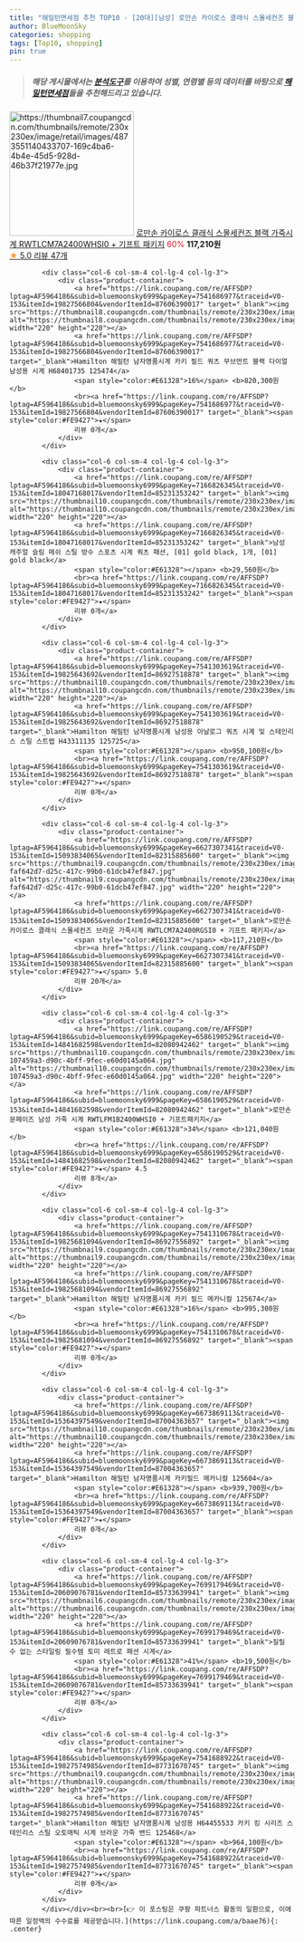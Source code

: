 ```yaml
---
title: "해밀턴면세점 추천 TOP10 - [20대][남성] 로만손 카이로스 클래식 스몰세컨즈 블랙 가죽시계 RWTLCM7A2400WHSI0 + 기프트 패키지"
author: BlueMoonSky
categories: shopping
tags: [Top10, shopping]
pin: true
---
```


> ##### 해당 게시물에서는 [**분석도구**](https://itemscout.io/)를 이용하여 **성별**, **연령별** 등의 데이터를 바탕으로 [**해밀턴면세점**](https://link.coupang.com/a/baae76)들을 추천해드리고 있습니다.
<div class="container"><div class="row">
            <div class="col-6 col-sm-4 col-lg-4 col-lg-3">
                <div class="product-container">
                    <a href="https://link.coupang.com/re/AFFSDP?lptag=AF5964186&subid=bluemoonsky6999&pageKey=6627307515&traceid=V0-153&itemId=15093835315&vendorItemId=82315886525" target="_blank"><img src="https://thumbnail7.coupangcdn.com/thumbnails/remote/230x230ex/image/retail/images/4873551140433707-169c4ba6-4b4e-45d5-928d-46b37f21977e.jpg" alt="https://thumbnail7.coupangcdn.com/thumbnails/remote/230x230ex/image/retail/images/4873551140433707-169c4ba6-4b4e-45d5-928d-46b37f21977e.jpg" width="220" height="220"></a>
                    <a href="https://link.coupang.com/re/AFFSDP?lptag=AF5964186&subid=bluemoonsky6999&pageKey=6627307515&traceid=V0-153&itemId=15093835315&vendorItemId=82315886525" target="_blank">로만손 카이로스 클래식 스몰세컨즈 블랙 가죽시계 RWTLCM7A2400WHSI0 + 기프트 패키지</a>
                    <span style="color:#E61328">60%</span> <b>117,210원</b>
                    <br><a href="https://link.coupang.com/re/AFFSDP?lptag=AF5964186&subid=bluemoonsky6999&pageKey=6627307515&traceid=V0-153&itemId=15093835315&vendorItemId=82315886525" target="_blank"><span style="color:#FE9427">★</span> 5.0
                    리뷰 47개</a>
                </div>
            </div>
            
            <div class="col-6 col-sm-4 col-lg-4 col-lg-3">
                <div class="product-container">
                    <a href="https://link.coupang.com/re/AFFSDP?lptag=AF5964186&subid=bluemoonsky6999&pageKey=7541686977&traceid=V0-153&itemId=19827566804&vendorItemId=87606390017" target="_blank"><img src="https://thumbnail8.coupangcdn.com/thumbnails/remote/230x230ex/image/vendor_inventory/d956/74a24ffdb6b2fb4a351ed65d281d0db382b42e991333f0af904857d5c6cb.jpg" alt="https://thumbnail8.coupangcdn.com/thumbnails/remote/230x230ex/image/vendor_inventory/d956/74a24ffdb6b2fb4a351ed65d281d0db382b42e991333f0af904857d5c6cb.jpg" width="220" height="220"></a>
                    <a href="https://link.coupang.com/re/AFFSDP?lptag=AF5964186&subid=bluemoonsky6999&pageKey=7541686977&traceid=V0-153&itemId=19827566804&vendorItemId=87606390017" target="_blank">Hamilton 해밀턴 남자명품시계 카키 필드 쿼츠 무브먼트 블랙 다이얼 남성용 시계 H68401735 125474</a>
                    <span style="color:#E61328">16%</span> <b>820,300원</b>
                    <br><a href="https://link.coupang.com/re/AFFSDP?lptag=AF5964186&subid=bluemoonsky6999&pageKey=7541686977&traceid=V0-153&itemId=19827566804&vendorItemId=87606390017" target="_blank"><span style="color:#FE9427">★</span> 
                    리뷰 0개</a>
                </div>
            </div>
            
            <div class="col-6 col-sm-4 col-lg-4 col-lg-3">
                <div class="product-container">
                    <a href="https://link.coupang.com/re/AFFSDP?lptag=AF5964186&subid=bluemoonsky6999&pageKey=7166826345&traceid=V0-153&itemId=18047168017&vendorItemId=85231353242" target="_blank"><img src="https://thumbnail10.coupangcdn.com/thumbnails/remote/230x230ex/image/vendor_inventory/6604/065db7adef3f80ba879aa104d6257a243d8becb8ba3786ceb0511834af91.jpg" alt="https://thumbnail10.coupangcdn.com/thumbnails/remote/230x230ex/image/vendor_inventory/6604/065db7adef3f80ba879aa104d6257a243d8becb8ba3786ceb0511834af91.jpg" width="220" height="220"></a>
                    <a href="https://link.coupang.com/re/AFFSDP?lptag=AF5964186&subid=bluemoonsky6999&pageKey=7166826345&traceid=V0-153&itemId=18047168017&vendorItemId=85231353242" target="_blank">남성 캐주얼 슬림 메쉬 스틸 방수 스포츠 시계 쿼츠 패션, [01] gold black, 1개, [01] gold black</a>
                    <span style="color:#E61328"></span> <b>29,560원</b>
                    <br><a href="https://link.coupang.com/re/AFFSDP?lptag=AF5964186&subid=bluemoonsky6999&pageKey=7166826345&traceid=V0-153&itemId=18047168017&vendorItemId=85231353242" target="_blank"><span style="color:#FE9427">★</span> 
                    리뷰 0개</a>
                </div>
            </div>
            
            <div class="col-6 col-sm-4 col-lg-4 col-lg-3">
                <div class="product-container">
                    <a href="https://link.coupang.com/re/AFFSDP?lptag=AF5964186&subid=bluemoonsky6999&pageKey=7541303619&traceid=V0-153&itemId=19825643692&vendorItemId=86927518878" target="_blank"><img src="https://thumbnail10.coupangcdn.com/thumbnails/remote/230x230ex/image/vendor_inventory/1b1a/b258650a5e8c48bde574d04ee7801750f0245845e856b9d5bcbfeda14942.jpg" alt="https://thumbnail10.coupangcdn.com/thumbnails/remote/230x230ex/image/vendor_inventory/1b1a/b258650a5e8c48bde574d04ee7801750f0245845e856b9d5bcbfeda14942.jpg" width="220" height="220"></a>
                    <a href="https://link.coupang.com/re/AFFSDP?lptag=AF5964186&subid=bluemoonsky6999&pageKey=7541303619&traceid=V0-153&itemId=19825643692&vendorItemId=86927518878" target="_blank">Hamilton 해밀턴 남자명품시계 남성용 아날로그 쿼츠 시계 및 스테인리스 스틸 스트랩 H43311135 125725</a>
                    <span style="color:#E61328"></span> <b>950,100원</b>
                    <br><a href="https://link.coupang.com/re/AFFSDP?lptag=AF5964186&subid=bluemoonsky6999&pageKey=7541303619&traceid=V0-153&itemId=19825643692&vendorItemId=86927518878" target="_blank"><span style="color:#FE9427">★</span> 
                    리뷰 0개</a>
                </div>
            </div>
            
            <div class="col-6 col-sm-4 col-lg-4 col-lg-3">
                <div class="product-container">
                    <a href="https://link.coupang.com/re/AFFSDP?lptag=AF5964186&subid=bluemoonsky6999&pageKey=6627307341&traceid=V0-153&itemId=15093834065&vendorItemId=82315885600" target="_blank"><img src="https://thumbnail9.coupangcdn.com/thumbnails/remote/230x230ex/image/retail/images/4135041626450327-faf642d7-d25c-417c-99b0-61dcb47ef847.jpg" alt="https://thumbnail9.coupangcdn.com/thumbnails/remote/230x230ex/image/retail/images/4135041626450327-faf642d7-d25c-417c-99b0-61dcb47ef847.jpg" width="220" height="220"></a>
                    <a href="https://link.coupang.com/re/AFFSDP?lptag=AF5964186&subid=bluemoonsky6999&pageKey=6627307341&traceid=V0-153&itemId=15093834065&vendorItemId=82315885600" target="_blank">로만손 카이로스 클래식 스몰세컨즈 브라운 가죽시계 RWTLCM7A2400RGSI0 + 기프트 패키지</a>
                    <span style="color:#E61328"></span> <b>117,210원</b>
                    <br><a href="https://link.coupang.com/re/AFFSDP?lptag=AF5964186&subid=bluemoonsky6999&pageKey=6627307341&traceid=V0-153&itemId=15093834065&vendorItemId=82315885600" target="_blank"><span style="color:#FE9427">★</span> 5.0
                    리뷰 20개</a>
                </div>
            </div>
            
            <div class="col-6 col-sm-4 col-lg-4 col-lg-3">
                <div class="product-container">
                    <a href="https://link.coupang.com/re/AFFSDP?lptag=AF5964186&subid=bluemoonsky6999&pageKey=6586190529&traceid=V0-153&itemId=14841682598&vendorItemId=82080942462" target="_blank"><img src="https://thumbnail10.coupangcdn.com/thumbnails/remote/230x230ex/image/retail/images/3708918967165821-107459a3-d90c-4bff-9fec-e60d0145a064.jpg" alt="https://thumbnail10.coupangcdn.com/thumbnails/remote/230x230ex/image/retail/images/3708918967165821-107459a3-d90c-4bff-9fec-e60d0145a064.jpg" width="220" height="220"></a>
                    <a href="https://link.coupang.com/re/AFFSDP?lptag=AF5964186&subid=bluemoonsky6999&pageKey=6586190529&traceid=V0-153&itemId=14841682598&vendorItemId=82080942462" target="_blank">로만손 문페이즈 남성 가죽 시계 RWTLFM1B2400WHSI0 + 기프트패키지</a>
                    <span style="color:#E61328">34%</span> <b>121,040원</b>
                    <br><a href="https://link.coupang.com/re/AFFSDP?lptag=AF5964186&subid=bluemoonsky6999&pageKey=6586190529&traceid=V0-153&itemId=14841682598&vendorItemId=82080942462" target="_blank"><span style="color:#FE9427">★</span> 4.5
                    리뷰 8개</a>
                </div>
            </div>
            
            <div class="col-6 col-sm-4 col-lg-4 col-lg-3">
                <div class="product-container">
                    <a href="https://link.coupang.com/re/AFFSDP?lptag=AF5964186&subid=bluemoonsky6999&pageKey=7541310678&traceid=V0-153&itemId=19825681094&vendorItemId=86927556892" target="_blank"><img src="https://thumbnail9.coupangcdn.com/thumbnails/remote/230x230ex/image/vendor_inventory/8382/511424279ee7a8076df287b71f93a6b577996c302e4430c9c1346ec18671.jpg" alt="https://thumbnail9.coupangcdn.com/thumbnails/remote/230x230ex/image/vendor_inventory/8382/511424279ee7a8076df287b71f93a6b577996c302e4430c9c1346ec18671.jpg" width="220" height="220"></a>
                    <a href="https://link.coupang.com/re/AFFSDP?lptag=AF5964186&subid=bluemoonsky6999&pageKey=7541310678&traceid=V0-153&itemId=19825681094&vendorItemId=86927556892" target="_blank">Hamilton 해밀턴 남자명품시계 카키 필드 메카니컬 125674</a>
                    <span style="color:#E61328">16%</span> <b>995,300원</b>
                    <br><a href="https://link.coupang.com/re/AFFSDP?lptag=AF5964186&subid=bluemoonsky6999&pageKey=7541310678&traceid=V0-153&itemId=19825681094&vendorItemId=86927556892" target="_blank"><span style="color:#FE9427">★</span> 
                    리뷰 0개</a>
                </div>
            </div>
            
            <div class="col-6 col-sm-4 col-lg-4 col-lg-3">
                <div class="product-container">
                    <a href="https://link.coupang.com/re/AFFSDP?lptag=AF5964186&subid=bluemoonsky6999&pageKey=6673869113&traceid=V0-153&itemId=15364397549&vendorItemId=87004363657" target="_blank"><img src="https://thumbnail10.coupangcdn.com/thumbnails/remote/230x230ex/image/vendor_inventory/c94a/a81cf32ffd6d7ed9ea8e66ca50abd38d63f7f03f59d06aa365f76227655e.jpg" alt="https://thumbnail10.coupangcdn.com/thumbnails/remote/230x230ex/image/vendor_inventory/c94a/a81cf32ffd6d7ed9ea8e66ca50abd38d63f7f03f59d06aa365f76227655e.jpg" width="220" height="220"></a>
                    <a href="https://link.coupang.com/re/AFFSDP?lptag=AF5964186&subid=bluemoonsky6999&pageKey=6673869113&traceid=V0-153&itemId=15364397549&vendorItemId=87004363657" target="_blank">Hamilton 해밀턴 남자명품시계 카키필드 메카니컬 125604</a>
                    <span style="color:#E61328"></span> <b>939,700원</b>
                    <br><a href="https://link.coupang.com/re/AFFSDP?lptag=AF5964186&subid=bluemoonsky6999&pageKey=6673869113&traceid=V0-153&itemId=15364397549&vendorItemId=87004363657" target="_blank"><span style="color:#FE9427">★</span> 
                    리뷰 0개</a>
                </div>
            </div>
            
            <div class="col-6 col-sm-4 col-lg-4 col-lg-3">
                <div class="product-container">
                    <a href="https://link.coupang.com/re/AFFSDP?lptag=AF5964186&subid=bluemoonsky6999&pageKey=7699179469&traceid=V0-153&itemId=20609076781&vendorItemId=85733639941" target="_blank"><img src="https://thumbnail6.coupangcdn.com/thumbnails/remote/230x230ex/image/vendor_inventory/4f1c/fffd2d98c2ccd8dd54c655b03684d3bc1832a033606eff976c7cccb62d49.jpg" alt="https://thumbnail6.coupangcdn.com/thumbnails/remote/230x230ex/image/vendor_inventory/4f1c/fffd2d98c2ccd8dd54c655b03684d3bc1832a033606eff976c7cccb62d49.jpg" width="220" height="220"></a>
                    <a href="https://link.coupang.com/re/AFFSDP?lptag=AF5964186&subid=bluemoonsky6999&pageKey=7699179469&traceid=V0-153&itemId=20609076781&vendorItemId=85733639941" target="_blank">질릴 수 없는 스타일링 필수템 토미 레트로 패션 시계</a>
                    <span style="color:#E61328">41%</span> <b>19,500원</b>
                    <br><a href="https://link.coupang.com/re/AFFSDP?lptag=AF5964186&subid=bluemoonsky6999&pageKey=7699179469&traceid=V0-153&itemId=20609076781&vendorItemId=85733639941" target="_blank"><span style="color:#FE9427">★</span> 
                    리뷰 0개</a>
                </div>
            </div>
            
            <div class="col-6 col-sm-4 col-lg-4 col-lg-3">
                <div class="product-container">
                    <a href="https://link.coupang.com/re/AFFSDP?lptag=AF5964186&subid=bluemoonsky6999&pageKey=7541688922&traceid=V0-153&itemId=19827574985&vendorItemId=87731670745" target="_blank"><img src="https://thumbnail9.coupangcdn.com/thumbnails/remote/230x230ex/image/vendor_inventory/024b/4a7c28110b3b5d136c8457a9a7434dbadbb27ab7b518c108375c1b3a8bd1.jpg" alt="https://thumbnail9.coupangcdn.com/thumbnails/remote/230x230ex/image/vendor_inventory/024b/4a7c28110b3b5d136c8457a9a7434dbadbb27ab7b518c108375c1b3a8bd1.jpg" width="220" height="220"></a>
                    <a href="https://link.coupang.com/re/AFFSDP?lptag=AF5964186&subid=bluemoonsky6999&pageKey=7541688922&traceid=V0-153&itemId=19827574985&vendorItemId=87731670745" target="_blank">Hamilton 해밀턴 남자명품시계 남성용 H64455533 카키 킹 시리즈 스테인리스 스틸 오토매틱 시계 브라운 가죽 밴드 125468</a>
                    <span style="color:#E61328"></span> <b>964,100원</b>
                    <br><a href="https://link.coupang.com/re/AFFSDP?lptag=AF5964186&subid=bluemoonsky6999&pageKey=7541688922&traceid=V0-153&itemId=19827574985&vendorItemId=87731670745" target="_blank"><span style="color:#FE9427">★</span> 
                    리뷰 0개</a>
                </div>
            </div>
            </div></div><br><br>[👉 이 포스팅은 쿠팡 파트너스 활동의 일환으로, 이에 따른 일정액의 수수료를 제공받습니다.](https://link.coupang.com/a/baae76){: .center}